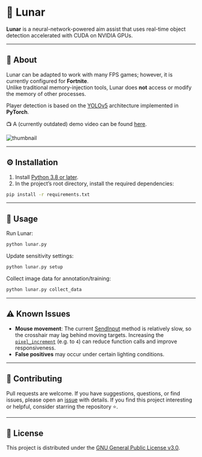 # 🌙 Lunar

**Lunar** is a neural-network-powered aim assist that uses real-time object detection accelerated with CUDA on NVIDIA GPUs.

---

## 📝 About

Lunar can be adapted to work with many FPS games; however, it is currently configured for **Fortnite**.  
Unlike traditional memory-injection tools, Lunar does **not** access or modify the memory of other processes.

Player detection is based on the [YOLOv5](https://github.com/ultralytics/yolov5) architecture implemented in **PyTorch**.

📺 A (currently outdated) demo video can be found [here](https://www.youtube.com/watch?v=XDAcQNUuT84).

![thumbnail](https://user-images.githubusercontent.com/45726273/126563920-193ca8df-de70-4a91-81ec-d781ee961332.png)

---

## ⚙️ Installation

1. Install [Python 3.8 or later](https://www.python.org/downloads/).
2. In the project’s root directory, install the required dependencies:

```bash
pip install -r requirements.txt

````

---

## 🚀 Usage

Run Lunar:

```bash
python lunar.py
```

Update sensitivity settings:

```bash
python lunar.py setup
```

Collect image data for annotation/training:

```bash
python lunar.py collect_data
```

---

## ⚠️ Known Issues

* **Mouse movement**: The current [SendInput](https://github.com/zeyad-mansour/Lunar/blob/45e05373036f8bd072667313c155e55735cd7f57/lib/aimbot.py#L126) method is relatively slow, so the crosshair may lag behind moving targets. Increasing the [`pixel_increment`](https://github.com/zeyad-mansour/Lunar/blob/45e05373036f8bd072667313c155e55735cd7f57/lib/aimbot.py#L56) (e.g. to `4`) can reduce function calls and improve responsiveness.
* **False positives** may occur under certain lighting conditions.

---

## 🤝 Contributing

Pull requests are welcome. If you have suggestions, questions, or find issues, please open an [issue](https://github.com/zeyad-mansour/Lunar/issues) with details.
If you find this project interesting or helpful, consider starring the repository ⭐️.

---

## 📜 License

This project is distributed under the [GNU General Public License v3.0](https://github.com/zeyad-mansour/Lunar/blob/main/LICENSE).

```
